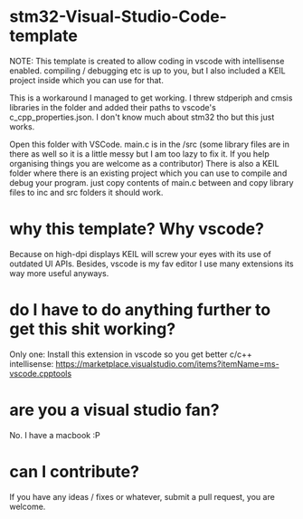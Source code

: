 # stm32-Visual-Studio-Code-template
NOTE: This template is created to allow coding in vscode with intellisense enabled. compiling / debugging etc is up to you, but I also included a KEIL project inside which you can use for that.

This is a workaround I managed to get working. I threw stdperiph and cmsis libraries in the folder and added their paths to vscode's c_cpp_properties.json. I don't know much about stm32 tho but this just works.

Open this folder with VSCode. main.c is in the /src (some library files are in there as well so it is a little messy but I am too lazy to fix it. If you help organising things you are welcome as a contributor)
There is also a KEIL folder where there is an existing project which you can use to compile and debug your program. just copy contents of main.c between and copy library files to inc and src folders it should work.


# why this template? Why vscode?
Because on high-dpi displays KEIL will screw your eyes with its use of outdated UI APIs. Besides, vscode is my fav editor I use many extensions its way more useful anyways.


# do I have to do anything further to get this shit working?
Only one:
Install this extension in vscode so you get better c/c++ intellisense: https://marketplace.visualstudio.com/items?itemName=ms-vscode.cpptools

# are you a visual studio fan?
No. I have a macbook :P

# can I contribute?
If you have any ideas / fixes or whatever, submit a pull request, you are welcome.